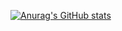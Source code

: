 [![Anurag's GitHub stats](https://github-readme-stats.vercel.app/api?username=sosyz&show_icons=true&theme=gradient&show_owner=true)](https://github.com/anuraghazra/github-readme-stats)
